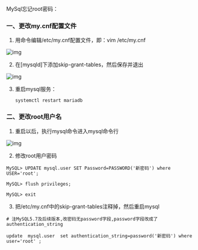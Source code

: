 MySql忘记root密码：

### 一、更改my.cnf配置文件

1. 用命令编辑/etc/my.cnf配置文件，即：vim /etc/my.cnf

![img](https://longlizl.github.io/mysql相关/images/mysql1.png)

2. 在[mysqld]下添加skip-grant-tables，然后保存并退出

![img](https://longlizl.github.io/mysql相关/images/mysql2.png)

3. 重启mysql服务：

   ```
   systemctl restart mariadb
   ```

### 二、更改root用户名

1. 重启以后，执行mysql命令进入mysql命令行

![img](https://longlizl.github.io/mysql相关/images/mysql3.png)

2. 修改root用户密码

```mysql
MySQL> UPDATE mysql.user SET Password=PASSWORD('新密码') where USER='root';

MySQL> flush privileges;

MySQL> exit
```

3. 把/etc/my.cnf中的skip-grant-tables注释掉，然后重启mysql

```mysql
# 注MySQL5.7及后续版本,改密码无password字段,password字段改成了authentication_string

update  mysql.user  set authentication_string=password('新密码') where user='root' ;
```

